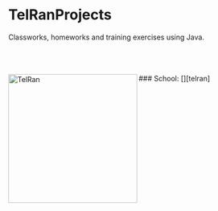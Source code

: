 # TelRanProjects

Classworks, homeworks and training exercises using Java.

<br />
<br />
<br />
### School:
[<img align="left" alt="TelRan" width="256px" src="https://static.wixstatic.com/media/0da023_7f90914534c043c5b6c969ab61817353~mv2.png/v1/fill/w_225,h_56,al_c,q_95/Logo_2x_edited.webp"/>][telran]


<br />
















[telran]: https://www.tel-ran.de
